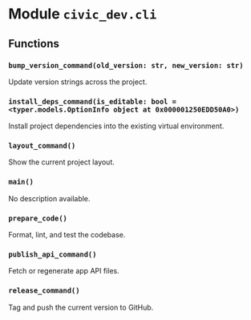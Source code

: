 # Module `civic_dev.cli`

## Functions

### `bump_version_command(old_version: str, new_version: str)`

Update version strings across the project.

### `install_deps_command(is_editable: bool = <typer.models.OptionInfo object at 0x000001250EDD50A0>)`

Install project dependencies into the existing virtual environment.

### `layout_command()`

Show the current project layout.

### `main()`

No description available.

### `prepare_code()`

Format, lint, and test the codebase.

### `publish_api_command()`

Fetch or regenerate app API files.

### `release_command()`

Tag and push the current version to GitHub.
